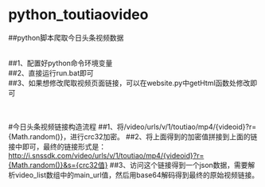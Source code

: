# python_toutiaovideo
##python脚本爬取今日头条视频数据
<br><br>

##1、配置好python命令环境变量<br>
##2、直接运行run.bat即可<br>
##3、如果想修改爬取视频页面链接，可以在website.py中getHtml函数处修改即可<br>

<br><br>
#今日头条视频链接构造流程
##1、将/video/urls/v/1/toutiao/mp4/{videoid}?r={Math.random()}，进行crc32加密。
##2、将上面得到的加密值拼接到上面的链接中即可，最终的链接形式是：http://i.snssdk.com/video/urls/v/1/toutiao/mp4/{videoid}?r={Math.random()}&s={crc32值}
##3、访问这个链接得到一个json数据，需要解析video_list数组中的main_url值，然后用base64解码得到最终的原始视频链接。



